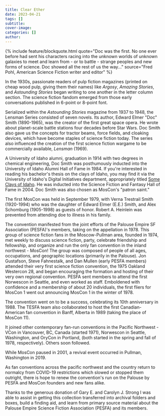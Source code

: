 ```yaml
---
title: Clear Ether
date: 2023-04-21
tags: []
subtitle: 
cover-image: 
categories: []
author:
---
```


{% include feature/blockquote.html quote="Doc was the first. No one ever before had sent his characters racing into the unknown worlds of unknown galaxies to meet and learn from - or to battle - strange peoples and new forms of science. Doc showed all the rest of us the way..." source="Fred Pohl, American Science Fiction writer and editor" %}

In the 1930s, passionate readers of pulp fiction magazines (printed on cheap wood pulp, giving them their names) like *Argosy*, *Amazing Stories*, and *Astounding Stories* began writing to one another in the letter column section. The science fiction fandom emerged from those early conversations published in 6-point or 8-point font. 

Serialized within the *Astounding Stories* magazine from 1937 to 1948, the Lensman Series consisted of seven novels. Its author, Edward Elmer "Doc" Smith (1890-1965), was the creator of the first great space opera. He wrote about planet-scale battle stations four decades before Star Wars. Doc Smith also gave us the concepts for tractor beams, force fields, and cloaking devices, which have become staples of science fiction today. The series also influenced the creation of the first science fiction wargame to be commercially available, *Lensman* (1969).

A University of Idaho alumni, graduation in 1914 with two degrees in chemical engineering, Doc Smith was posthumously inducted into the University of Idaho Alumni Hall of Fame in 1984. If you're interested in reading his bachelor's thesis on the clays of Idaho, you may find it via the University of Idaho's Digital Initiatives department, appropriately titled [Some Clays of Idaho](https://digital.lib.uidaho.edu/digital/collection/etd/id/538). He was inducted into the Science Fiction and Fantasy Hall of Fame in 2004. Doc Smith was also chosen as MosCon's "patron saint."

The first MosCon was held in September 1979, with Verna Trestrail Smith (1920-1994) who was the daughter of Edward Elmer (E.E.) Smith, and Alex Schomburg (1905-1998) as guests of honor. Robert A. Heinlein was prevented from attending doe to illness in his family. 

The convention manifested from the joint efforts of the Palouse Empire SF Association (PESFA)'s members, taking on the appellation in 1978. This group of science fiction fans in the Moscow-Pullman area, founded in 1974, met weekly to discuss science fiction, party, celebrate friendship and fellowship, and organize and run the only fan convention in the inland northwest - MosCon! The group was composed of people of all ages, occupations, and geographic locations (primarily in the Palouse). Jon Gustafson, Steve Fahnestalk, and Dan Mullen (early PESFA members) attended their very first science fiction convention, the 1975 Oakland Westercon 28, and began encouraging the formation and hosting of their very own regional convention. PESFA sent members to attend the first Norwescon in Seattle, and even worked as staff. Emboldened with confidence and a membership of about 20 individuals, the first fliers for MosCon 1 went out announcing MosCon 1 in the winter of 1978.




The convention went on to be a success, celebrating its 10th anniversary in 1988. The TESFA team also collaborated to host the first Canadian-American fan convention in Banff, Alberta in 1989 (taking the place of MosCon 11). 

It joined other contemporary fan-run conventions in the Pacific Northwest - VCon in Vancouver, BC, Canada (started 1971), Norwescon in Seattle, Washington, and OryCon in Portland, (both started in the spring and fall of 1978, respectively). Others soon followed. 




While MosCon paused in 2001, a revival event occurred in Pullman, Washington in 2019. 




As fan conventions across the pacific northwest and the country return to normalcy from COVID-19 restrictions which slowed or stopped them outright, there is hope to renew the convention's run on the Palouse by PESFA and MosCon founders and new fans alike. 

Thanks to the generous donation of Gary E. and Carolyn J. Strong I was able to assist in getting this collection transferred into archival folders and boxes, build a finding aid, and learn from primary source material about the Palouse Empire Science Fiction Association (PESFA) and its members. 